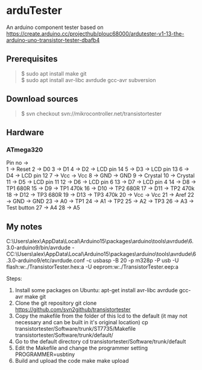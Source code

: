 # arduTester
An arduino component tester based on https://create.arduino.cc/projecthub/plouc68000/ardutester-v1-13-the-arduino-uno-transistor-tester-dbafb4

## Prerequisites

>$ sudo apt install make git  
>$ sudo apt install avr-libc avrdude gcc-avr subversion  

## Download sources

>$ svn checkout svn://mikrocontroller.net/transistortester  

## Hardware

### ATmega320

Pin no ->  
1 -> Reset
2 -> D0
3 -> D1
4 -> D2 -> LCD pin 14
5 -> D3 -> LCD pin 13
6 -> D4 -> LCD pin 12
7 -> Vcc -> Vcc
8 -> GND -> GND
9 -> Crystal
10 -> Crystal
11 -> D5 -> LCD pin 11
12 -> D6 -> LCD pin 6
13 -> D7 -> LCD pin 4
14 -> D8 -> TP1 680R
15 -> D9 -> TP1 470k
16 -> D10 -> TP2 680R
17 -> D11 -> TP2 470k
18 -> D12 -> TP3 680R
19 -> D13 -> TP3 470k
20 -> Vcc -> Vcc
21 -> Aref
22 -> GND -> GND
23 -> A0 -> TP1
24 -> A1 -> TP2
25 -> A2 -> TP3
26 -> A3 -> Test button
27 -> A4
28 -> A5


## My notes

C:\Users\alex\AppData\Local\Arduino15\packages\arduino\tools\avrdude\6.3.0-arduino9/bin/avrdude -CC:\Users\alex\AppData\Local\Arduino15\packages\arduino\tools\avrdude\6.3.0-arduino9/etc/avrdude.conf -c usbasp -B 20 -p m328p -P usb -U flash:w:./TransistorTester.hex:a -U eeprom:w:./TransistorTester.eep:a

Steps:
1. Install some packages on Ubuntu:
apt-get install avr-libc avrdude gcc-avr make git
2. Clone the git repository
git clone https://github.com/svn2github/transistortester
3. Copy the makefile from the folder of this lcd to the default (it may not necessary and can be built in it's original location)
cp transistortester/Software/trunk/ST7735/Makefile transistortester/Software/trunk/default/
4. Go to the default directory
cd transistortester/Software/trunk/default
5. Edit the Makefile and change the programmer setting
PROGRAMMER=usbtiny
6. Build and upload the code
make
make upload

